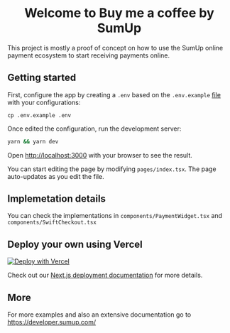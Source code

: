 <div align="center">

# Welcome to Buy me a coffee by SumUp

</div>

This project is mostly a proof of concept on how to use the SumUp online payment
ecosystem to start receiving payments online.

## Getting started

First, configure the app by creating a `.env` based on the `.env.example` [file](https://github.com/cristianoliveira/nextjs-sumup-payments-starter/blob/main/.env.example) with your configurations:

```
cp .env.example .env
```

Once edited the configuration, run the development server:

```bash
yarn && yarn dev
```

Open [http://localhost:3000](http://localhost:3000) with your browser to see the result.

You can start editing the page by modifying `pages/index.tsx`. The page auto-updates as you edit the file.

## Implemetation details

You can check the implementations in `components/PaymentWidget.tsx` and `components/SwiftCheckout.tsx`

## Deploy your own using Vercel

[![Deploy with Vercel](https://vercel.com/button)](https://vercel.com/new/clone?repository-url=https%3A%2F%2Fgithub.com%2Fcristianoliveira%2Fnextjs-sumup-payments-starter&env=FIXED_AMOUNT_DONATION,SUMUP_API_URL,SUMUP_API_CLIENT_ID,SUMUP_API_CLIENT_SECRET,SUMUP_MERCHANT_CODE,SUMUP_MERCHANT_CODE&project-name=buymeacoffee-sumup)

Check out our [Next.js deployment documentation](https://nextjs.org/docs/deployment) for more details.

## More

For more examples and also an extensive documentation go to
https://developer.sumup.com/
